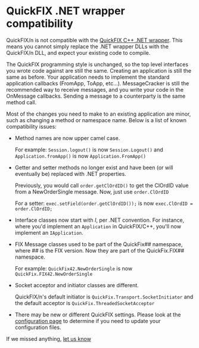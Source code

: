 QuickFIX .NET wrapper compatibility
===================================

QuickFIX/n is not compatible with the [QuickFIX C++ .NET wrapper][0]. This means
you cannot simply replace the .NET wrapper DLLs with the QuickFIX/n DLL, and
expect your existing code to compile.

The QuickFIX programming style is unchanged, so the top level interfaces 
you wrote code against are still the same. Creating an application is still the 
same as before. Your application needs to implement the standard application 
callbacks (FromApp, ToApp, etc...). MessageCracker is still the recommended way 
to receive messages, and you write your code in the OnMessage callbacks. Sending
a message to a counterparty is the same method call.

Most of the changes you need to make to an existing application are minor, such 
as changing a method or namespace name. Below is a list of known compatibility 
issues:

*  Method names are now upper camel case.

     For example: `Session.logout()` is now
     `Session.Logout()` and `Application.fromApp()` is now `Application.FromApp()`

*  Getter and setter methods no longer exist and have been (or will eventually be)
   replaced with .NET properties. 
   
     Previously, you would call `order.getClOrdID()` to get the
     ClOrdID value from a NewOrderSingle message. Now, just use `order.ClOrdID`

     For a setter: `exec.setField(order.getClOrdID());` is now
     `exec.ClOrdID = order.ClOrdID;`

*  Interface classes now start with *I*, per .NET convention.  For instance,
   where you'd implement an `Application` in QuickFIX/C++, you'll now implement an
   `IApplication`.

*  FIX Message classes used to be part of the QuickFix## namespace, where ## is the
   FIX version. Now they are part of the QuickFix.FIX## namespace. 
   
     For example: `QuickFix42.NewOrderSingle` is now `QuickFix.FIX42.NewOrderSingle`

*  Socket acceptor and initiator classes are different.

     QuickFIX/n's default initiator is `QuickFix.Transport.SocketInitiator` and the
     default acceptor is `QuickFix.ThreadedSocketAcceptor`

*  There may be new or different QuickFIX settings. Please look at the [configuration page][2]
   to determine if you need to update your configuration files.

If we missed anything, [let us know][1]

[0]: http://www.quickfixengine.org/quickfix/doc/html/building.html#Windows%20(.NET)
[1]: /help
[2]: http://quickfixn.org/tutorial/configuration
